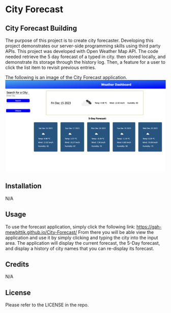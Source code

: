 # City Forecast

## City Forecast Building

The purpose of this project is to create city forecaster. Developing this project demonstrates our server-side programming skills using third party APIs.
This project was developed with Open Weather Map API. The code needed retrieve the 5 day forecast of a typed in city. then stored locally, and demonstrate its storage through the history log. Then, a feature for a user to click the list item to revisit previous entries.  

The following is an image of the City Forecast application.
![Alt text](./assets/images/cityForecast.png) 



## Installation

N/A

## Usage

To use the forecast application, simply click the following link: https://gah-mewbittik.github.io/City-Forecast/
From there you will be able view the application and use it by simply clicking and typing the city into the input area. The application will display the current forecast, the 5-Day forecast, and display a history of city names that you can re-display its forecast.  

## Credits

N/A

## License

Please refer to the LICENSE in the repo.